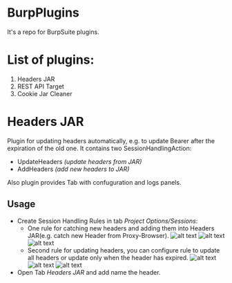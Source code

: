 # BurpPlugins
It's a repo for BurpSuite plugins.

# List of plugins:
1. Headers JAR
2. REST API Target
3. Cookie Jar Cleaner 

# Headers JAR
Plugin for updating headers automatically, e.g. to update Bearer after the expiration of the old one.
It contains two SessionHandlingAction:
- UpdateHeaders *(update headers from JAR)*
- AddHeaders *(add new headers to JAR)*

Also plugin provides Tab with confuguration and logs panels.

## Usage
* Create Session Handling Rules in tab *Project Options/Sessions*:
  - One rule for catching new headers and adding them into Headers JAR(e.g. catch new Header from Proxy-Browser).
    ![alt text](https://github.com/MD-Levitan/BurpPlugins/edit/master/.README/Headers/add_details.png "Details of 1-st rule")
    ![alt text](https://github.com/MD-Levitan/BurpPlugins/edit/master/.README/Headers/add_rule.png "Rule Action of 1-st rule")
    ![alt text](https://github.com/MD-Levitan/BurpPlugins/edit/master/.README/Headers/add_scope.png "Scope of 1-st rule")
  - Second rule for updating headers, you can configure rule to update all headers or update only when the header has expired.
    ![alt text](https://github.com/MD-Levitan/BurpPlugins/edit/master/.README/Headers/update_details.png "Details of 2-st rule")
    ![alt text](https://github.com/MD-Levitan/BurpPlugins/edit/master/.README/Headers/update_rule.png "Rule Action of 2-st rule")
    ![alt text](https://github.com/MD-Levitan/BurpPlugins/edit/master/.README/Headers/update_scope.png "Scope of 2-st rule")
* Open Tab *Headers JAR* and add name the header.

    


